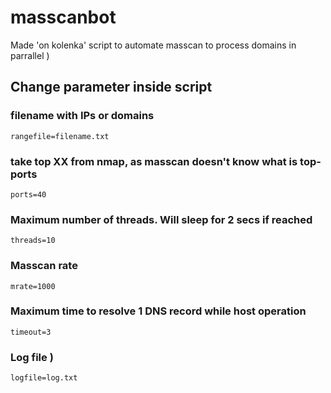 # masscanbot
Made 'on kolenka' script to automate masscan to process domains in parrallel )

## Change parameter inside script
### filename with IPs or domains
```rangefile=filename.txt```

### take top XX from nmap, as masscan doesn't know what is top-ports
```ports=40```

### Maximum number of threads. Will sleep for 2 secs if reached
```threads=10```

### Masscan rate
```mrate=1000```

### Maximum time to resolve 1 DNS record while host operation
```timeout=3```

### Log file )
```logfile=log.txt```

